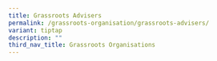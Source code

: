 ```yaml
---
title: Grassroots Advisers
permalink: /grassroots-organisation/grassroots-advisers/
variant: tiptap
description: ""
third_nav_title: Grassroots Organisations
---
```

